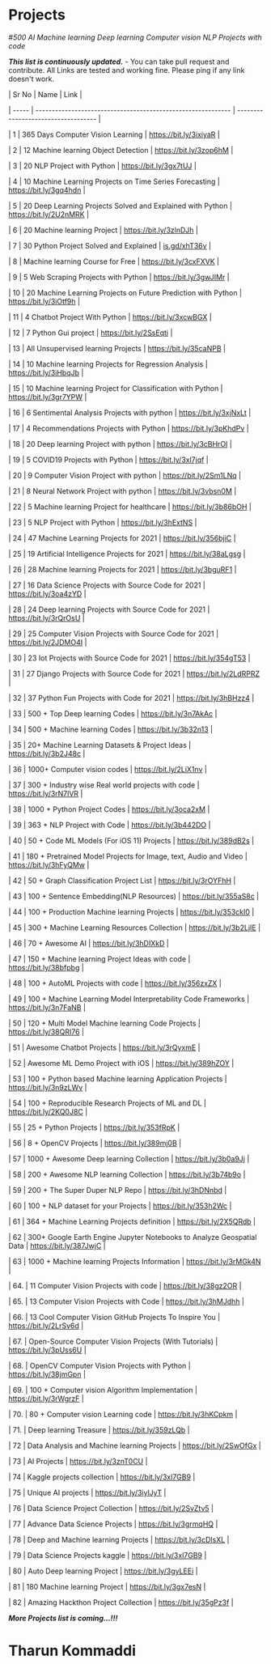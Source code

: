 # Projects

#*500 AI Machine learning Deep learning Computer vision NLP Projects with code*








***This list is continuously updated.*** - You can take pull request and contribute. All Links are tested and working fine. Please ping if any link doesn't work.



| Sr No | Name                                                         | Link                                |

| ----- | ------------------------------------------------------------ | ----------------------------------- |

| 1     | 365 Days Computer Vision Learning                            | https://bit.ly/3ixiyaR              |

| 2     | 12 Machine learning Object Detection                         | https://bit.ly/3zop6hM              |

| 3     | 20 NLP Project with Python                                   | https://bit.ly/3gx7tUJ              |

| 4     | 10 Machine Learning Projects on Time Series Forecasting      | https://bit.ly/3gq4hdn              |

| 5     | 20 Deep Learning Projects Solved and Explained with Python   | https://bit.ly/2U2nMRK              |

| 6     | 20 Machine learning Project                                  | https://bit.ly/3zlnDJh              |

| 7     | 30 Python Project Solved and Explained                       | [is.gd/xhT36v](http://is.gd/xhT36v) |

| 8     | Machine learning Course for Free                             | https://bit.ly/3cxFXVK              |

| 9     | 5 Web Scraping Projects with Python                          | https://bit.ly/3gwJIMr              |

| 10    | 20 Machine Learning Projects on Future Prediction with Python | https://bit.ly/3iOtf9h              |

| 11    | 4 Chatbot Project With Python                                | https://bit.ly/3xcwBGX              |

| 12    | 7 Python Gui project                                         | https://bit.ly/2SsEqti              |

| 13    | All Unsupervised learning Projects                           | https://bit.ly/35caNPB              |

| 14    | 10 Machine learning Projects for Regression Analysis         | https://bit.ly/3iHbqJb              |

| 15    | 10 Machine learning Project for Classification with Python   | https://bit.ly/3gr7YPW              |

| 16    | 6 Sentimental Analysis Projects with python                  | https://bit.ly/3xjNxLt              |

| 17    | 4 Recommendations Projects with Python                       | https://bit.ly/3pKhdPv              |

| 18    | 20 Deep learning Project with python                         | https://bit.ly/3cBHrOI              |

| 19    | 5 COVID19 Projects with Python                               | https://bit.ly/3xl7jqf              |

| 20    | 9 Computer Vision Project with python                        | https://bit.ly/2Sm1LNq              |

| 21    | 8 Neural Network Project with python                         | https://bit.ly/3vbsn0M              |

| 22    | 5 Machine learning Project for healthcare                    | https://bit.ly/3b86bOH              |

| 23    | 5 NLP Project with Python                                    | https://bit.ly/3hExtNS              |

| 24    | 47 Machine Learning Projects for 2021                        | https://bit.ly/356bjiC              |

| 25    | 19 Artificial Intelligence Projects for 2021                 | https://bit.ly/38aLgsg              |

| 26    | 28 Machine learning Projects for 2021                        | https://bit.ly/3bguRF1              |

| 27    | 16 Data Science Projects with Source Code for 2021           | https://bit.ly/3oa4zYD              |

| 28    | 24 Deep learning Projects with Source Code for 2021          | https://bit.ly/3rQrOsU              |

| 29    | 25 Computer Vision Projects with Source Code for 2021        | https://bit.ly/2JDMO4I              |

| 30    | 23 Iot Projects with Source Code for 2021                    | https://bit.ly/354gT53              |

| 31    | 27 Django Projects with Source Code for 2021                 | https://bit.ly/2LdRPRZ              |

| 32    | 37 Python Fun Projects with Code for 2021                    | https://bit.ly/3hBHzz4              |

| 33    | 500 + Top Deep learning Codes                                | https://bit.ly/3n7AkAc              |

| 34    | 500 + Machine learning Codes                                 | https://bit.ly/3b32n13              |

| 35    | 20+ Machine Learning Datasets & Project Ideas                | https://bit.ly/3b2J48c              |

| 36    | 1000+ Computer vision codes                                  | https://bit.ly/2LiX1nv              |

| 37    | 300 + Industry wise Real world projects with code            | https://bit.ly/3rN7lVR              |

| 38    | 1000 + Python Project Codes                                  | https://bit.ly/3oca2xM              |

| 39    | 363 + NLP Project with Code                                  | https://bit.ly/3b442DO              |

| 40    | 50 + Code ML Models (For iOS 11) Projects                    | https://bit.ly/389dB2s              |

| 41    | 180 + Pretrained Model Projects for Image, text, Audio and Video | https://bit.ly/3hFyQMw              |

| 42    | 50 + Graph Classification Project List                       | https://bit.ly/3rOYFhH              |

| 43    | 100 + Sentence Embedding(NLP Resources)                      | https://bit.ly/355aS8c              |

| 44    | 100 + Production Machine learning Projects                   | https://bit.ly/353ckI0              |

| 45    | 300 + Machine Learning Resources Collection                  | https://bit.ly/3b2LjIE              |

| 46    | 70 + Awesome AI                                              | https://bit.ly/3hDIXkD              |

| 47    | 150 + Machine learning Project Ideas with code               | https://bit.ly/38bfpbg              |

| 48    | 100 + AutoML Projects with code                              | https://bit.ly/356zxZX              |

| 49    | 100 + Machine Learning Model Interpretability Code Frameworks | https://bit.ly/3n7FaNB              |

| 50    | 120 + Multi Model Machine learning Code Projects             | https://bit.ly/38QRI76              |

| 51    | Awesome Chatbot Projects                                     | https://bit.ly/3rQyxmE              |

| 52    | Awesome ML Demo Project with iOS                             | https://bit.ly/389hZOY              |

| 53    | 100 + Python based Machine learning Application Projects     | https://bit.ly/3n9zLWv              |

| 54    | 100 + Reproducible Research Projects of ML and DL            | https://bit.ly/2KQ0J8C              |

| 55    | 25 + Python Projects                                         | https://bit.ly/353fRpK              |

| 56    | 8 + OpenCV Projects                                          | https://bit.ly/389mj0B              |

| 57    | 1000 + Awesome Deep learning Collection                      | https://bit.ly/3b0a9Jj              |

| 58    | 200 + Awesome NLP learning Collection                        | https://bit.ly/3b74b9o              |

| 59    | 200 + The Super Duper NLP Repo                               | https://bit.ly/3hDNnbd              |

| 60    | 100 + NLP dataset for your Projects                          | https://bit.ly/353h2Wc              |

| 61    | 364 + Machine Learning Projects definition                   | https://bit.ly/2X5QRdb              |

| 62    | 300+ Google Earth Engine Jupyter Notebooks to Analyze Geospatial Data | https://bit.ly/387JwjC              |

| 63    | 1000 + Machine learning Projects Information                 | https://bit.ly/3rMGk4N              |

| 64.   | 11 Computer Vision Projects with code                        | https://bit.ly/38gz2OR              |

| 65.   | 13 Computer Vision Projects with Code                        | https://bit.ly/3hMJdhh              |

| 66.   | 13 Cool Computer Vision GitHub Projects To Inspire You       | https://bit.ly/2LrSv6d              |

| 67.   | Open-Source Computer Vision Projects (With Tutorials)        | https://bit.ly/3pUss6U              |

| 68.   | OpenCV Computer Vision Projects with Python                  | https://bit.ly/38jmGpn              |

| 69.   | 100 + Computer vision Algorithm Implementation               | https://bit.ly/3rWgrzF              |

| 70.   | 80 + Computer vision Learning code                           | https://bit.ly/3hKCpkm              |

| 71.   | Deep learning Treasure                                       | https://bit.ly/359zLQb              |

| 72    | Data Analysis and Machine learning Projects                  | https://bit.ly/2SwOfGx              |

| 73    | AI Projects                                                  | https://bit.ly/3znT0CU              |

| 74    | Kaggle projects collection                                   | https://bit.ly/3xl7GB9              |

| 75    | Unique AI projects                                           | https://bit.ly/3iylJyT              |

| 76    | Data Science Project Collection                              | https://bit.ly/2SvZtv5              |

| 77    | Advance Data Science Projects                                | https://bit.ly/3grmqHQ              |

| 78    | Deep and Machine learning Projects                           | https://bit.ly/3cDlsXL              |

| 79    | Data Science Projects kaggle                                 | https://bit.ly/3xl7GB9              |

| 80    | Auto Deep learning Project                                   | https://bit.ly/3gyLEEi              |

| 81    | 180 Machine learning Project                                 | https://bit.ly/3gx7esN              |

| 82    | Amazing Hackthon Project Collection                          | https://bit.ly/35gPz3f              |



***More Projects list is coming...!!!***



# Tharun Kommaddi


